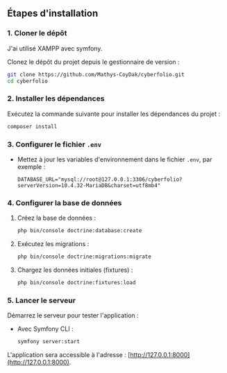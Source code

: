 

## Étapes d'installation

### 1. Cloner le dépôt

J'ai utilisé XAMPP avec symfony.

Clonez le dépôt du projet depuis le gestionnaire de version :
```bash
git clone https://github.com/Mathys-CoyDak/cyberfolio.git
cd cyberfolio
```

### 2. Installer les dépendances
Exécutez la commande suivante pour installer les dépendances du projet :
```bash
composer install
```

### 3. Configurer le fichier `.env`


- Mettez à jour les variables d'environnement dans le fichier `.env`, par exemple :
  ```env
  DATABASE_URL="mysql://root@127.0.0.1:3306/cyberfolio?serverVersion=10.4.32-MariaDB&charset=utf8mb4"
  ```

### 4. Configurer la base de données

1. Créez la base de données :
   ```bash
   php bin/console doctrine:database:create
   ```
2. Exécutez les migrations :
   ```bash
   php bin/console doctrine:migrations:migrate
   ```
3. Chargez les données initiales (fixtures) :
   ```bash
   php bin/console doctrine:fixtures:load
   ```

### 5. Lancer le serveur
Démarrez le serveur pour tester l'application :

- Avec Symfony CLI :
  ```bash
  symfony server:start
  ```

L'application sera accessible à l'adresse : [http://127.0.0.1:8000](http://127.0.0.1:8000).
